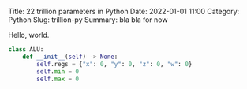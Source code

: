 Title: 22 trillion parameters in Python
Date: 2022-01-01 11:00
Category: Python
Slug: trillion-py
Summary: bla bla for now

Hello, world.

```python
class ALU:
    def __init__(self) -> None:
        self.regs = {"x": 0, "y": 0, "z": 0, "w": 0}
        self.min = 0
        self.max = 0
```
